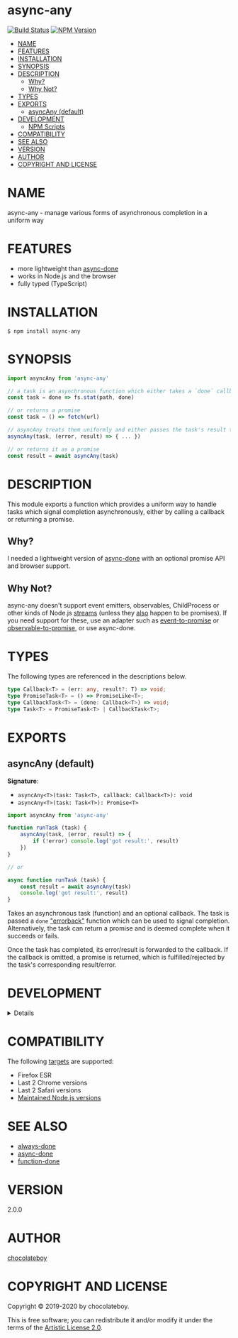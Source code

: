 # async-any

[![Build Status](https://travis-ci.org/chocolateboy/async-any.svg)](https://travis-ci.org/chocolateboy/async-any)
[![NPM Version](https://img.shields.io/npm/v/async-any.svg)](https://www.npmjs.org/package/async-any)

<!-- toc -->

- [NAME](#name)
- [FEATURES](#features)
- [INSTALLATION](#installation)
- [SYNOPSIS](#synopsis)
- [DESCRIPTION](#description)
  - [Why?](#why)
  - [Why Not?](#why-not)
- [TYPES](#types)
- [EXPORTS](#exports)
  - [asyncAny (default)](#asyncany-default)
- [DEVELOPMENT](#development)
  - [NPM Scripts](#npm-scripts)
- [COMPATIBILITY](#compatibility)
- [SEE ALSO](#see-also)
- [VERSION](#version)
- [AUTHOR](#author)
- [COPYRIGHT AND LICENSE](#copyright-and-license)

<!-- tocstop -->

# NAME

async-any - manage various forms of asynchronous completion in a uniform way

# FEATURES

  - more lightweight than [async-done](https://www.npmjs.com/package/async-done)
  - works in Node.js and the browser
  - fully typed (TypeScript)

# INSTALLATION

    $ npm install async-any

# SYNOPSIS

```javascript
import asyncAny from 'async-any'

// a task is an asynchronous function which either takes a `done` callback
const task = done => fs.stat(path, done)

// or returns a promise
const task = () => fetch(url)

// asyncAny treats them uniformly and either passes the task's result to a callback
asyncAny(task, (error, result) => { ... })

// or returns it as a promise
const result = await asyncAny(task)
```

# DESCRIPTION

This module exports a function which provides a uniform way to handle tasks
which signal completion asynchronously, either by calling a callback or
returning a promise.

## Why?

I needed a lightweight version of
[async-done](https://www.npmjs.com/package/async-done) with an optional promise
API and browser support.

## Why Not?

async-any doesn't support event emitters, observables, ChildProcess or other
kinds of Node.js [streams](https://github.com/substack/stream-handbook) (unless
they [also](https://github.com/sindresorhus/cp-file) happen to be promises). If
you need support for these, use an adapter such as
[event-to-promise](https://www.npmjs.com/package/event-to-promise) or
[observable-to-promise](https://www.npmjs.com/package/observable-to-promise),
or use async-done.

# TYPES

The following types are referenced in the descriptions below.

```typescript
type Callback<T> = (err: any, result?: T) => void;
type PromiseTask<T> = () => PromiseLike<T>;
type CallbackTask<T> = (done: Callback<T>) => void;
type Task<T> = PromiseTask<T> | CallbackTask<T>;
```

# EXPORTS

## asyncAny (default)

**Signature**:

- `asyncAny<T>(task: Task<T>, callback: Callback<T>): void`
- `asyncAny<T>(task: Task<T>): Promise<T>`

```javascript
import asyncAny from 'async-any'

function runTask (task) {
    asyncAny(task, (error, result) => {
        if (!error) console.log('got result:', result)
    })
}

// or

async function runTask (task) {
    const result = await asyncAny(task)
    console.log('got result:', result)
}
```

Takes an asynchronous task (function) and an optional callback. The task is
passed a `done`
["errorback"](https://thenodeway.io/posts/understanding-error-first-callbacks/)
function which can be used to signal completion. Alternatively, the task can
return a promise and is deemed complete when it succeeds or fails.

Once the task has completed, its error/result is forwarded to the callback. If
the callback is omitted, a promise is returned, which is fulfilled/rejected by
the task's corresponding result/error.

# DEVELOPMENT

<details>

## NPM Scripts

The following NPM scripts are available:

- build - compile the library for testing and save to the target directory
- build:release - compile the library for release and save to the target directory
- clean - remove the target directory and its contents
- doctoc - generate the README's TOC (table of contents)
- rebuild - clean the target directory and recompile the library
- test - recompile the library and run the test suite
- test:run - run the test suite
- typecheck - sanity check the library's type definitions

</details>

# COMPATIBILITY

The following [targets](https://browserl.ist/?q=Maintained+Node+versions%2C+Last+2+Chrome+versions%2C+Last+2+Safari+versions%2C+Firefox+ESR) are supported:

- Firefox ESR
- Last 2 Chrome versions
- Last 2 Safari versions
- [Maintained Node.js versions](https://github.com/nodejs/Release#readme)

# SEE ALSO

* [always-done](https://www.npmjs.com/package/always-done)
* [async-done](https://www.npmjs.com/package/async-done)
* [function-done](https://www.npmjs.com/package/function-done)

# VERSION

2.0.0

# AUTHOR

[chocolateboy](mailto:chocolate@cpan.org)

# COPYRIGHT AND LICENSE

Copyright © 2019-2020 by chocolateboy.

This is free software; you can redistribute it and/or modify it under the
terms of the [Artistic License 2.0](https://www.opensource.org/licenses/artistic-license-2.0.php).
